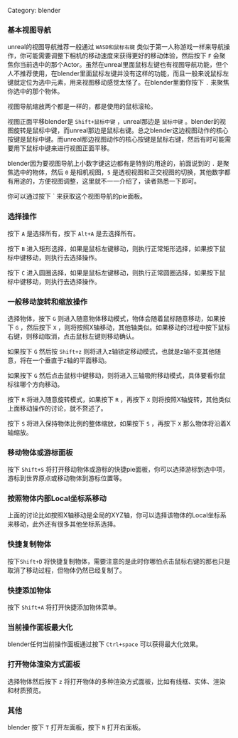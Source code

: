 Category: blender



### 基本视图导航

unreal的视图导航推荐一般通过 `WASD和鼠标右键` 类似于第一人称游戏一样来导航操作，你可能需要调整下相机的移动速度来获得更好的移动体验，然后按下 `F` 会聚焦你当前选中的那个Actor。虽然在unreal里面鼠标左键也有视图导航功能，但个人不推荐使用，在blender里面鼠标左键并没有这样的功能，而且一般来说鼠标左键就定位为选中元素，用来视图移动感觉太怪了。在blender里面你按下 `.` 来聚焦你选中的那个物体。

视图导航缩放两个都是一样的，都是使用的鼠标滚轮。

视图正面平移blender是 `Shift+鼠标中键` ，unreal那边是 `鼠标中键` 。blender的视图旋转是鼠标中键，而unreal那边是鼠标右键。总之blender这边视图动作的核心按键是鼠标中键。而unreal那边视图动作的核心按键是鼠标右键，然后有时可能需要用下鼠标中键来进行视图正面平移。

blender因为要视图导航上小数字键这边都有是特别的用途的，前面说到的 `.` 是聚焦选中的物体，然后 `0` 是相机视图，`5`  是透视视图和正交视图的切换，其他数字都有用途的，方便视图调整，这里就不一一介绍了，读者熟悉一下即可。

你可以通过按下 ` 来获取这个视图导航的pie面板。  


### 选择操作

按下 `A` 是选择所有，按下 `Alt+A` 是去选择所有。

按下 `B` 进入矩形选择，如果是鼠标左键移动，则执行正常矩形选择，如果按下鼠标中键移动，则执行去选择操作。

按下 `C` 进入圆圈选择，如果是鼠标左键移动，则执行正常圆圈选择，如果按下鼠标中键移动，则执行去选择操作。



### 一般移动旋转和缩放操作

选择物体，按下 `G` 则进入随意物体移动模式，物体会随着鼠标随意移动，如果按下 `G` ，然后按下 `X` ，则将按照X轴移动，其他轴类似。如果移动的过程中按下鼠标右键，则移动取消，点击鼠标左键则移动确认。

如果按下 `G` 然后按 `Shift+z` 则将进入z轴锁定移动模式，也就是z轴不变其他随意，将在一个垂直于z轴的平面移动。

如果按下 `G` 然后点击鼠标中键移动，则将进入三轴吸附移动模式，具体要看你鼠标往哪个方向移动。

按下 `R` 将进入随意旋转模式，如果按下 `R` ，再按下 `X` 则将按照X轴旋转，其他类似上面移动操作的讨论，就不赘述了。

按下 `S` 将进入保持物体比例的整体缩放，如果按下 `S` ，再按下 `X` 那么物体将沿着X轴缩放。

### 移动物体或游标面板

按下 `Shift+S` 将打开移动物体或游标的快捷pie面板，你可以选择游标到选中项，游标到世界原点或移动物体到游标位置等。



### 按照物体内部Local坐标系移动

上面的讨论比如按照X轴移动是全局的XYZ轴，你可以选择该物体的Local坐标系来移动，此外还有很多其他坐标系选择。

### 快捷复制物体

按下`Shift+D` 将快捷复制物体，需要注意的是此时你哪怕点击鼠标右键的那也只是取消了移动过程，但物体仍然已经复制了。

### 快捷添加物体

按下 `Shift+A` 将打开快捷添加物体菜单。



### 当前操作面板最大化

blender任何当前操作面板通过按下 `Ctrl+space` 可以获得最大化效果。

### 打开物体渲染方式面板

选择物体然后按下 `z` 将打开物体的多种渲染方式面板，比如有线框、实体、渲染和材质预览。

### 其他

blender 按下 `T` 打开左面板，按下 `N` 打开右面板。



